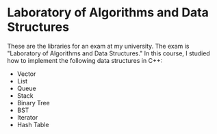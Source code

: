 # Laboratory of Algorithms and Data Structures
These are the libraries for an exam at my university. The exam is "Laboratory of Algorithms and Data Structures." In this course, I studied how to implement the following data structures in C++:
- Vector
- List
- Queue
- Stack
- Binary Tree
- BST
- Iterator
- Hash Table
